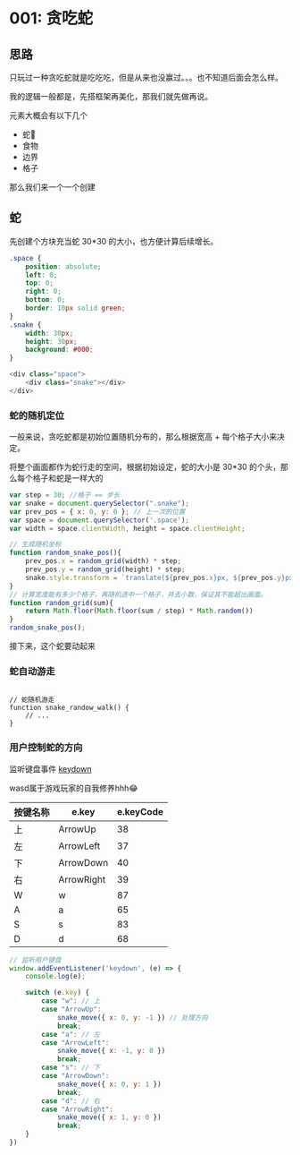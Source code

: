 # 001: 贪吃蛇


## 思路

只玩过一种贪吃蛇就是吃吃吃，但是从来也没赢过。。。也不知道后面会怎么样。

我的逻辑一般都是，先搭框架再美化，那我们就先做再说。


元素大概会有以下几个

* 蛇🐍
* 食物
* 边界 
* 格子


那么我们来一个一个创建



## 蛇

先创建个方块充当蛇 30*30 的大小，也方便计算后续增长。
```css
.space {
    position: absolute;
    left: 0;
    top: 0;
    right: 0;
    bottom: 0;
    border: 10px solid green;
}
.snake {
    width: 30px;
    height: 30px;
    background: #000;
}
```
```js
<div class="space">
    <div class="snake"></div>
</div>
```


### 蛇的随机定位

一般来说，贪吃蛇都是初始位置随机分布的，那么根据宽高 + 每个格子大小来决定。

将整个画面都作为蛇行走的空间，根据初始设定，蛇的大小是 30*30 的个头，那么每个格子和蛇是一样大的


```js
var step = 30; //格子 == 步长
var snake = document.querySelector(".snake");
var prev_pos = { x: 0, y: 0 }; // 上一次的位置
var space = document.querySelector('.space');
var width = space.clientWidth, height = space.clientHeight;

// 生成随机坐标
function random_snake_pos(){
    prev_pos.x = random_grid(width) * step;
    prev_pos.y = random_grid(height) * step;
    snake.style.transform = `translate(${prev_pos.x}px, ${prev_pos.y}px)`;
}
// 计算宽度能有多少个格子，再随机选中一个格子，并去小数，保证其不能超出画面。
function random_grid(sum){
    return Math.floor(Math.floor(sum / step) * Math.random())
}
random_snake_pos();
```


接下来，这个蛇要动起来

### 蛇自动游走



```

// 蛇随机游走
function snake_randow_walk() {
    // ...
}
```



### 用户控制蛇的方向

监听键盘事件 [keydown](https://developer.mozilla.org/zh-CN/docs/Web/API/Element/keydown_event)

wasd属于游戏玩家的自我修养hhh😂

按键名称 | e.key | e.keyCode
---------|----------|---------
上  |ArrowUp	|38
左	|ArrowLeft	|37
下	|ArrowDown	|40
右	|ArrowRight	|39
W	|w	        |87
A	|a	        |65
S	|s	        |83
D	|d	        |68

```js
// 监听用户键盘
window.addEventListener('keydown', (e) => {
    console.log(e);

    switch (e.key) {
        case "w": // 上
        case "ArrowUp":
            snake_move({ x: 0, y: -1 }) // 处理方向
            break;
        case "a": // 左
        case "ArrowLeft":
            snake_move({ x: -1, y: 0 })
            break;
        case "s": // 下
        case "ArrowDown":
            snake_move({ x: 0, y: 1 })
            break;
        case "d": // 右
        case "ArrowRight":
            snake_move({ x: 1, y: 0 })
            break;
    }
})
```


